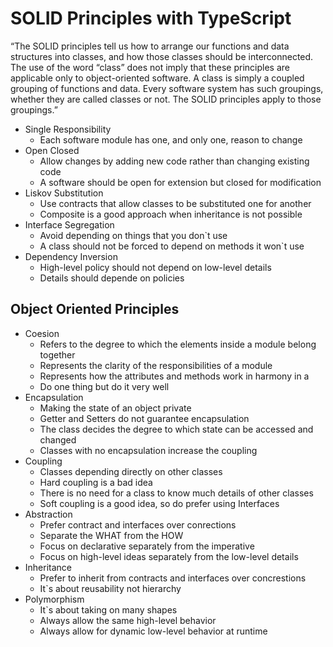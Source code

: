 # SOLID Principles with TypeScript

“The SOLID principles tell us how to arrange our functions and data structures into classes, and how those classes should be interconnected. The use of the word “class” does not imply that these principles are applicable only to object-oriented software. A class is simply a coupled grouping of functions and data. Every software system has such groupings, whether they are called classes or not. The SOLID principles apply to those groupings.”

- Single Responsibility
    - Each software module has one, and only one, reason to change
- Open Closed
    - Allow changes by adding new code rather than changing existing code
    - A software should be open for extension but closed for modification
- Liskov Substitution
    - Use contracts that allow classes to be substituted one for another
    - Composite is a good approach when inheritance is not possible
- Interface Segregation
    - Avoid depending on things that you don`t use
    - A class should not be forced to depend on methods it won`t use
- Dependency Inversion
    - High-level policy should not depend on low-level details
    - Details should depende on policies

## Object Oriented Principles

- Coesion
    - Refers to the degree to which the elements inside a module belong together
    - Represents the clarity of the responsibilities of a module
    - Represents how the attributes and methods work in harmony in a
    - Do one thing but do it very well
- Encapsulation
    - Making the state of an object private
    - Getter and Setters do not guarantee encapsulation
    - The class decides the degree to which state can be accessed and changed
    - Classes with no encapsulation increase the coupling
- Coupling
    - Classes depending directly on other classes
    - Hard coupling is a bad idea
    - There is no need for a class to know much details of other classes
    - Soft coupling is a good idea, so do prefer using Interfaces
- Abstraction
    - Prefer contract and interfaces over conrections
    - Separate the WHAT from the HOW
    - Focus on declarative separately from the imperative
    - Focus on high-level ideas separately from the low-level details
- Inheritance
    - Prefer to inherit from contracts and interfaces over concrestions
    - It`s about reusability not hierarchy
- Polymorphism
    - It`s about taking on many shapes
    - Always allow the same high-level behavior
    - Always allow for dynamic low-level behavior at runtime
